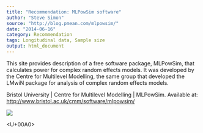```yaml
---
title: "Recommendation: MLPowSim software"
author: "Steve Simon"
source: "http://blog.pmean.com/mlpowsim/"
date: "2014-06-16"
category: Recommendation
tags: Longitudinal data, Sample size
output: html_document
---
```


This site provides description of a free software package, MLPowSim,
that calculates power for complex random effects models. It was
developed by the Centre for Multilevel Modelling, the same group that
developed the LMwiN package for analysis of complex random effects
models.

<!---More--->

Bristol University | Centre for Multilevel Modelling | MLPowSim.
Available at: <http://www.bristol.ac.uk/cmm/software/mlpowsim/>

![](../../../web/images/14/mlpowsim01.png)



<U+00A0>


